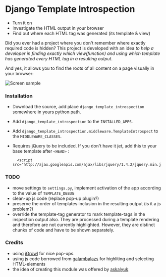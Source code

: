 Django Template Introspection
=============================
  - Turn it on
  - Investigate the HTML output in your browser
  - Find out where each HTML tag was generated (its template & view)

  Did you ever had a project where you don't remember where exactly required code is hidden? This project is developed with an idea *to help a developer in finding exactly which view(function) and using which template has generated every HTML tag in a resulting output*.

  And yes, it allows you to find the roots of all content on a page visually in your browser:

  ![Screen sample](http://sumno.com.ua/media/images/galleries/2008/11/01/dlya-publikatsij/djangotemplateintrospection.png "Sample usage")

### Installation
 - Download the source, add place `django_template_introspection` somewhere in yours python path.
 - Add `django_template_introspection` to the `INSTALLED_APPS`.
 - Add `django_template_introspection.middleware.TemplateIntrospect` to the `MIDDLEWARE_CLASSES`.
 - Requires jQuery to be included. If you don't have it jet, add this to your base template after `<HEAD>` :

         <script src="http://ajax.googleapis.com/ajax/libs/jquery/1.4.2/jquery.min.js">

### TODO
 - move settings to `settings.py`, implement activation of the app according to the value of `TEMPLATE_DEBUG`
 - clean-up js code (replace pop-up plugin?)
 - preserve the order of templates inclusion in the resulting output (is it a js problem?)
 - override the template-tag generator to mark template-tags in the inspection output also. They are processed during a template rendering and therefore are not currently highlighted. However, they are distinct chunks of code and have to be shown separately.

### Credits
 - using [jGrowl](http://stanlemon.net/projects/jgrowl.html) for nice pop-ups
 - using js code borrowed from [galambalazs](http://stackoverflow.com/questions/4711023/how-to-make-this-javascript-much-faster/4711224#4711224) for highliting and selecting HTML-elements
 - the idea of creating this module was offered by [askalyuk](https://github.com/askalyuk)
